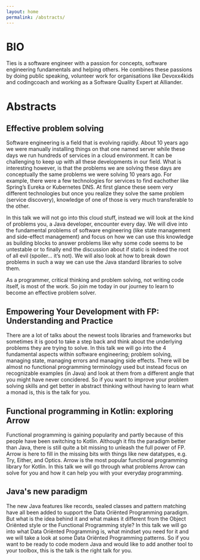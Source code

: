 ```yaml
---
layout: home
permalink: /abstracts/
---
```


# BIO

Ties is a software engineer with a passion for concepts, software engineering fundamentals and helping others.
He combines these passions by doing public speaking, volunteer work for organisations like Devoxx4kids and codingcoach and working as a Software Quality Expert at Alliander.

# Abstracts

## Effective problem solving

Software engineering is a field that is evolving rapidly. About 10 years ago we were manually installing things on that one named server while these days we run hundreds of services in a cloud environment.
It can be challenging to keep up with all these developments in our field.
What is interesting however, is that the problems we are solving these days are conceptually the same problems we were solving 10 years ago.
For example, there were a few technologies for services to find eachother like Spring’s Eureka or Kubernetes DNS. At first glance these seem very different technologies but once you realize they solve the same problem (service discovery), knowledge of one of those is very much transferable to the other.

In this talk we will not go into this cloud stuff, instead we will look at the kind of problems you, a Java developer, encounter every day.
We will dive into the fundamental problems of software engineering (like state management and side-effect management) and focus on how we can use this knowledge as building blocks to answer problems like why some code seems to be untestable or to finally end the discussion about if static is indeed the root of all evil (spoiler… it’s not). We will also look at how to break down problems in such a way we can use the Java standard libraries to solve them.

As a programmer, critical thinking and problem solving, not writing code itself, is most of the work.
So join me today in our journey to learn to become an effective problem solver.

## Empowering Your Development with FP: Understanding and Practice

There are a lot of talks about the newest tools libraries and frameworks but sometimes it is good to take a step back and think about the underlying problems they are trying to solve. In this talk we will go into the 4 fundamental aspects within software engineering; problem solving, managing state, managing errors and managing side effects. There will be almost no functional programming terminology used but instead focus on recognizable examples (in Java) and look at them from a different angle that you might have never concidered. So if you want to improve your problem solving skills and get better in abstract thinking without having to learn what a monad is, this is the talk for you.

## Functional programming in Kotlin: exploring Arrow

Functional programming is gaining popularity and partly because of this people have been switching to Kotlin.
Although it fits the paradigm better than Java, there is still quite a bit missing to unleash the full power of FP.
Arrow is here to fill in the missing bits with things like new datatypes, e.g. Try, Either, and Optics. Arrow is the most popular functional programming library for Kotlin.
In this talk we will go through what problems Arrow can solve for you and how it can help you with your everyday programming.

## Java's new paradigm

The new Java features like records, sealed classes and pattern matching have all been added to support the Data Oriënted Programming paradigm.
But what is the idea behind it and what makes it different from the Object Oriënted style or the Functional Programming style?
In this talk we will go into what Data Oriënted Programming is, what mindset you need for it and we will take a look at some Data Oriënted Programming patterns.
So if you want to be ready to code modern Java and would like to add another tool to your toolbox, this is the talk is the right talk for you.